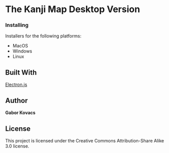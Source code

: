 # The Kanji Map Desktop Version


### Installing

Installers for the following platforms:

* MacOS
* Windows
* Linux

## Built With

[Electron.js](https://www.electronjs.org/)

## Author

**Gabor Kovacs** 

## License

This project is licensed under the Creative Commons Attribution-Share Alike 3.0 license.
